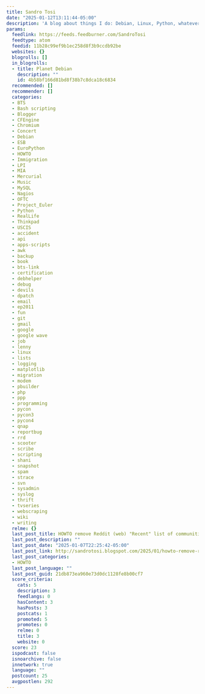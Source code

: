 ```yaml
---
title: Sandro Tosi
date: "2025-01-12T13:11:44-05:00"
description: 'A blog about things I do: Debian, Linux, Python, whatever'
params:
  feedlink: https://feeds.feedburner.com/SandroTosi
  feedtype: atom
  feedid: 11b28c99ef9b1ec258d8f3b9ccdb92be
  websites: {}
  blogrolls: []
  in_blogrolls:
  - title: Planet Debian
    description: ""
    id: 4b58bf166d81bd8f38b7c8dca18c6834
  recommended: []
  recommender: []
  categories:
  - BTS
  - Bash scripting
  - Blogger
  - CFEngine
  - Chromium
  - Concert
  - Debian
  - ESB
  - EuroPython
  - HOWTO
  - Immigration
  - LPI
  - MIA
  - Mercurial
  - Music
  - MySQL
  - Nagios
  - OFTC
  - Project_Euler
  - Python
  - RealLife
  - Thinkpad
  - USCIS
  - accident
  - api
  - apps-scripts
  - awk
  - backup
  - book
  - bts-link
  - certification
  - debhelper
  - debug
  - devils
  - dpatch
  - email
  - ep2011
  - fun
  - git
  - gmail
  - google
  - google wave
  - job
  - lenny
  - linux
  - lists
  - logging
  - matplotlib
  - migration
  - modem
  - pbuilder
  - php
  - ppp
  - programming
  - pycon
  - pycon3
  - pycon4
  - qnap
  - reportbug
  - rrd
  - scooter
  - scribe
  - scripting
  - shani
  - snapshot
  - spam
  - strace
  - svn
  - sysadmin
  - syslog
  - thrift
  - tvseries
  - webscraping
  - wiki
  - writing
  relme: {}
  last_post_title: HOWTO remove Reddit (web) "Recent" list of communities
  last_post_description: ""
  last_post_date: "2025-01-07T22:25:42-05:00"
  last_post_link: http://sandrotosi.blogspot.com/2025/01/howto-remove-reddit-web-recent-list-of.html
  last_post_categories:
  - HOWTO
  last_post_language: ""
  last_post_guid: 21db873ea960e73d0dc1128fe8b00cf7
  score_criteria:
    cats: 5
    description: 3
    feedlangs: 0
    hasContent: 3
    hasPosts: 3
    postcats: 1
    promoted: 5
    promotes: 0
    relme: 0
    title: 3
    website: 0
  score: 23
  ispodcast: false
  isnoarchive: false
  innetwork: true
  language: ""
  postcount: 25
  avgpostlen: 292
---
```

